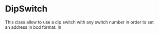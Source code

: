 # DipSwitch
This class allow to use a dip switch with any switch number in order to set an address in bcd format.
In 
